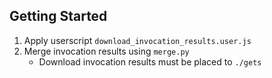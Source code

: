 ## Getting Started

1. Apply userscript `download_invocation_results.user.js`
2. Merge invocation results using `merge.py`
    * Download invocation results must be placed to `./gets`
